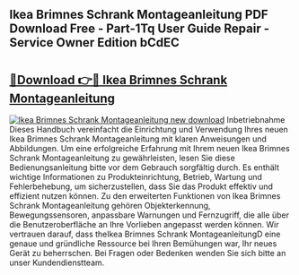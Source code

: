 ## Ikea Brimnes Schrank Montageanleitung PDF Download Free - Part-1Tq User Guide Repair - Service Owner Edition bCdEC

# <h2><a href="http://df88mz.blite.top/?on=Ikea+Brimnes+Schrank+Montageanleitung">🔗Download 👉🔴 Ikea Brimnes Schrank Montageanleitung</a></h2>

[![Ikea Brimnes Schrank Montageanleitung new download](https://i.imgur.com/lujVjoI.png)](http://df88mz.blite.top/?on=Ikea+Brimnes+Schrank+Montageanleitung)
Inbetriebnahme Dieses Handbuch vereinfacht die Einrichtung und Verwendung Ihres neuen Ikea Brimnes Schrank Montageanleitung mit klaren Anweisungen und Abbildungen. Um eine erfolgreiche Erfahrung mit Ihrem neuen Ikea Brimnes Schrank Montageanleitung zu gewährleisten, lesen Sie diese Bedienungsanleitung bitte vor dem Gebrauch sorgfältig durch. Es enthält wichtige Informationen zu Produkteinrichtung, Betrieb, Wartung und Fehlerbehebung, um sicherzustellen, dass Sie das Produkt effektiv und effizient nutzen können. Zu den erweiterten Funktionen von Ikea Brimnes Schrank Montageanleitung gehören Objekterkennung, Bewegungssensoren, anpassbare Warnungen und Fernzugriff, die alle über die Benutzeroberfläche an Ihre Vorlieben angepasst werden können. Wir vertrauen darauf, dass theIkea Brimnes Schrank MontageanleitungD eine genaue und gründliche Ressource bei Ihren Bemühungen war, Ihr neues Gerät zu beherrschen. Bei Fragen oder Bedenken wenden Sie sich bitte an unser Kundendienstteam.
